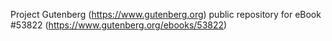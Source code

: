 Project Gutenberg (https://www.gutenberg.org) public repository for
eBook #53822 (https://www.gutenberg.org/ebooks/53822)
